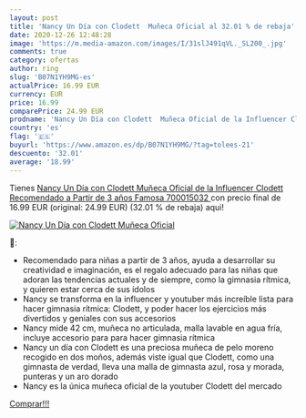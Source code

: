 ```yaml
---
layout: post
title: 'Nancy Un Día con Clodett  Muñeca Oficial al 32.01 % de rebaja'
date: 2020-12-26 12:48:28
image: 'https://m.media-amazon.com/images/I/31slJ491qVL._SL200_.jpg'
comments: true
category: ofertas
author: ring
slug: 'B07N1YH9MG-es'
actualPrice: 16.99 EUR
currency: EUR
price: 16.99
comparePrice: 24.99 EUR
prodname: 'Nancy Un Día con Clodett  Muñeca Oficial de la Influencer Clodett  Recomendado a Partir de 3 años  Famosa 700015032 '
country: 'es'
flag: '🇪🇸'
buyurl: 'https://www.amazon.es/dp/B07N1YH9MG/?tag=tolees-21'
descuento: '32.01'
average: '18.99'
---
```


Tienes [Nancy Un Día con Clodett  Muñeca Oficial de la Influencer Clodett  Recomendado a Partir de 3 años  Famosa 700015032 ](https://www.amazon.es/dp/B07N1YH9MG/?tag=tolees-21) con precio final de  16.99 EUR (original: 24.99 EUR) (32.01 %  de rebaja) aqui!

[![Nancy Un Día con Clodett  Muñeca Oficial](https://m.media-amazon.com/images/I/31slJ491qVL._SL200_.jpg)](https://www.amazon.es/dp/B07N1YH9MG/?tag=tolees-21)

🔎:

- Recomendado para niñas a partir de 3 años, ayuda a desarrollar su creatividad e imaginación, es el regalo adecuado para las niñas que adoran las tendencias actuales y de siempre, como la gimnasia rítmica, y quieren estar cerca de sus ídolos
- Nancy se transforma en la influencer y youtuber más increíble lista para hacer gimnasia rítmica: Clodett, y poder hacer los ejercicios más divertidos y geniales con sus accesorios
- Nancy mide 42 cm, muñeca no articulada, malla lavable en agua fría, incluye accesorio para para hacer gimnasia rítmica
- Nancy un día con Clodett es una preciosa muñeca de pelo moreno recogido en dos moños, además viste igual que Clodett, como una gimnasta de verdad, lleva una malla de gimnasta azul, rosa y morada, punteras y un aro dorado
- Nancy es la única muñeca oficial de la youtuber Clodett del mercado

[Comprar!!!](https://www.amazon.es/dp/B07N1YH9MG/?tag=tolees-21)
